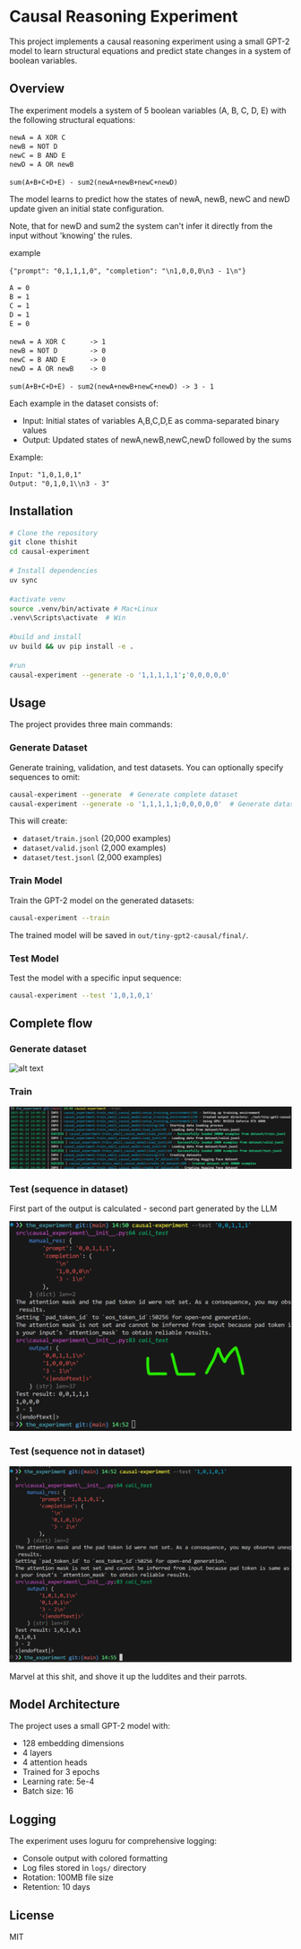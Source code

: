 # Causal Reasoning Experiment

This project implements a causal reasoning experiment using a small GPT-2 model to learn structural equations and predict state changes in a system of boolean variables.

## Overview

The experiment models a system of 5 boolean variables (A, B, C, D, E) with the following structural equations:

```
newA = A XOR C
newB = NOT D
newC = B AND E
newD = A OR newB

sum(A+B+C+D+E) - sum2(newA+newB+newC+newD)
```

The model learns to predict how the states of newA, newB, newC and newD update given an initial state configuration.

Note, that for newD and sum2 the system can't infer it directly from the input without 'knowing' the rules.

example

`{"prompt": "0,1,1,1,0", "completion": "\n1,0,0,0\n3 - 1\n"}`

```
A = 0
B = 1
C = 1
D = 1
E = 0

newA = A XOR C      -> 1
newB = NOT D        -> 0
newC = B AND E      -> 0
newD = A OR newB    -> 0

sum(A+B+C+D+E) - sum2(newA+newB+newC+newD) -> 3 - 1

```

Each example in the dataset consists of:
- Input: Initial states of variables A,B,C,D,E as comma-separated binary values
- Output: Updated states of newA,newB,newC,newD followed by the sums

Example:
```
Input: "1,0,1,0,1"
Output: "0,1,0,1\\n3 - 3"
```

## Installation

```bash
# Clone the repository
git clone thishit
cd causal-experiment

# Install dependencies
uv sync

#activate venv
source .venv/bin/activate # Mac+Linux
.venv\Scripts\activate  # Win

#build and install
uv build && uv pip install -e .

#run
causal-experiment --generate -o '1,1,1,1,1';'0,0,0,0,0'
```

## Usage

The project provides three main commands:

### Generate Dataset
Generate training, validation, and test datasets. You can optionally specify sequences to omit:

```bash
causal-experiment --generate  # Generate complete dataset
causal-experiment --generate -o '1,1,1,1,1;0,0,0,0,0'  # Generate dataset excluding specific sequences
```

This will create:
- `dataset/train.jsonl` (20,000 examples)
- `dataset/valid.jsonl` (2,000 examples)
- `dataset/test.jsonl` (2,000 examples)

### Train Model
Train the GPT-2 model on the generated datasets:

```bash
causal-experiment --train
```

The trained model will be saved in `out/tiny-gpt2-causal/final/`.

### Test Model
Test the model with a specific input sequence:

```bash
causal-experiment --test '1,0,1,0,1'
```

## Complete flow

### Generate dataset

![alt text](.img/image.png)

### Train

![alt text](.img/train.png)

### Test (sequence in dataset)

First part of the output is calculated - second part generated by the LLM

![alt text](.img/test1.png)

### Test (sequence not in dataset)

![alt text](.img/test2.png)


Marvel at this shit, and shove it up the luddites and their parrots.


## Model Architecture

The project uses a small GPT-2 model with:
- 128 embedding dimensions
- 4 layers
- 4 attention heads
- Trained for 3 epochs
- Learning rate: 5e-4
- Batch size: 16


## Logging

The experiment uses loguru for comprehensive logging:
- Console output with colored formatting
- Log files stored in `logs/` directory
- Rotation: 100MB file size
- Retention: 10 days

## License

MIT